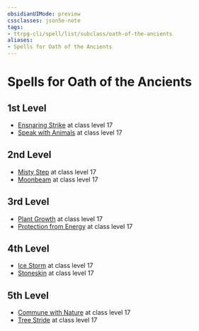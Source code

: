 ```yaml
---
obsidianUIMode: preview
cssclasses: json5e-note
tags:
- ttrpg-cli/spell/list/subclass/oath-of-the-ancients
aliases:
- Spells for Oath of the Ancients
---
```

# Spells for Oath of the Ancients

## 1st Level

- [Ensnaring Strike](/3-Mechanics/CLI/Compendium/spells/ensnaring-strike.md "PHB") at class level 17
- [Speak with Animals](/3-Mechanics/CLI/Compendium/spells/speak-with-animals.md "PHB") at class level 17

## 2nd Level

- [Misty Step](/3-Mechanics/CLI/Compendium/spells/misty-step.md "PHB") at class level 17
- [Moonbeam](/3-Mechanics/CLI/Compendium/spells/moonbeam.md "PHB") at class level 17

## 3rd Level

- [Plant Growth](/3-Mechanics/CLI/Compendium/spells/plant-growth.md "PHB") at class level 17
- [Protection from Energy](/3-Mechanics/CLI/Compendium/spells/protection-from-energy.md "PHB") at class level 17

## 4th Level

- [Ice Storm](/3-Mechanics/CLI/Compendium/spells/ice-storm.md "PHB") at class level 17
- [Stoneskin](/3-Mechanics/CLI/Compendium/spells/stoneskin.md "PHB") at class level 17

## 5th Level

- [Commune with Nature](/3-Mechanics/CLI/Compendium/spells/commune-with-nature.md "PHB") at class level 17
- [Tree Stride](/3-Mechanics/CLI/Compendium/spells/tree-stride.md "PHB") at class level 17
